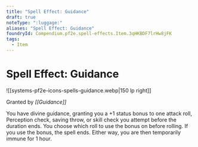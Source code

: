 ```yaml
---
title: "Spell Effect: Guidance"
draft: true
noteType: ":luggage:"
aliases: "Spell Effect: Guidance"
foundryId: Compendium.pf2e.spell-effects.Item.3qHKBDF7lrHw8jFK
tags:
  - Item
---
```


# Spell Effect: Guidance
![[systems-pf2e-icons-spells-guidance.webp|150 lp right]]

Granted by _[[Guidance]]_

You have divine guidance, granting you a +1 status bonus to one attack roll, Perception check, saving throw, or skill check you attempt before the duration ends. You choose which roll to use the bonus on before rolling. If you use the bonus, the spell ends. Either way, you are then temporarily immune for 1 hour.
